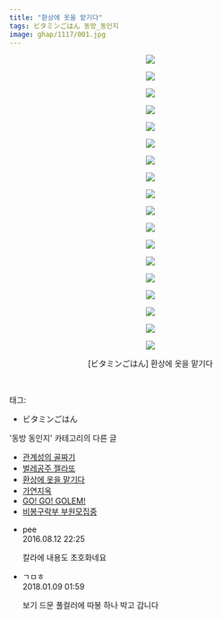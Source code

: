 ```yaml
---
title: "환상에 옷을 맡기다"
tags: ビタミンごはん 동방_동인지
image: ghap/1117/001.jpg
---
```

<div class="article">
<p style="text-align: center; clear: none; float: none;"><img src="{{ site.nasurl }}/ghap/1117/001.jpg"/></p>
<p style="text-align: center; clear: none; float: none;"><img src="{{ site.nasurl }}/ghap/1117/002.jpg"/></p>
<p style="text-align: center; clear: none; float: none;"><img src="{{ site.nasurl }}/ghap/1117/003.jpg"/></p>
<p style="text-align: center; clear: none; float: none;"><img src="{{ site.nasurl }}/ghap/1117/004.jpg"/></p>
<p style="text-align: center; clear: none; float: none;"><img src="{{ site.nasurl }}/ghap/1117/005.jpg"/></p>
<p style="text-align: center; clear: none; float: none;"><img src="{{ site.nasurl }}/ghap/1117/006.jpg"/></p>
<p style="text-align: center; clear: none; float: none;"><img src="{{ site.nasurl }}/ghap/1117/007.jpg"/></p>
<p style="text-align: center; clear: none; float: none;"><img src="{{ site.nasurl }}/ghap/1117/008.jpg"/></p>
<p style="text-align: center; clear: none; float: none;"><img src="{{ site.nasurl }}/ghap/1117/009.jpg"/></p>
<p style="text-align: center; clear: none; float: none;"><img src="{{ site.nasurl }}/ghap/1117/010.jpg"/></p>
<p style="text-align: center; clear: none; float: none;"><img src="{{ site.nasurl }}/ghap/1117/011.jpg"/></p>
<p style="text-align: center; clear: none; float: none;"><img src="{{ site.nasurl }}/ghap/1117/012.jpg"/></p>
<p style="text-align: center; clear: none; float: none;"><img src="{{ site.nasurl }}/ghap/1117/013.jpg"/></p>
<p style="text-align: center; clear: none; float: none;"><img src="{{ site.nasurl }}/ghap/1117/014.jpg"/></p>
<p style="text-align: center; clear: none; float: none;"><img src="{{ site.nasurl }}/ghap/1117/015.jpg"/></p>
<p style="text-align: center; clear: none; float: none;"><img src="{{ site.nasurl }}/ghap/1117/016.jpg"/></p>
<p style="text-align: center; clear: none; float: none;"><img src="{{ site.nasurl }}/ghap/1117/017.jpg"/></p>
<p style="text-align: center; clear: none; float: none;"><img src="{{ site.nasurl }}/ghap/1117/018.jpg"/></p>
<p style="text-align: center; clear: none; float: none;">[ビタミンごはん] 환상에 옷을 맡기다</p>
<p><br/></p>
</div><div class="tagTrail">
<p>태그: </p>
<ul>
<li>ビタミンごはん</li>
</ul>
</div><div class="another">
<p>'동방 동인지' 카테고리의 다른 글</p>
<ul>
<li><a href="/2016-07-26-ghap_1120">관계성의 골짜기</a></li>
<li><a href="/2016-07-26-ghap_1119">벌레공주 젤라또</a></li>
<li><a href="/2016-07-26-ghap_1117">환상에 옷을 맡기다</a></li>
<li><a href="/2016-07-26-ghap_1116">가연지옥</a></li>
<li><a href="/2016-07-26-ghap_1115">GO! GO! GOLEM!</a></li>
<li><a href="/2016-07-26-ghap_1114">비봉구락부 부원모집중</a></li>
</ul>
</div><div class="cb_module cb_fluid">
<div class="cb_wrt cb_profile">
<div class="comment">
<ul>
<li class="cb_thumb_off" id="comment14780431">
<div class="cb_comment_area">
<div class="cb_info_area">
<div class="cb_section">
<span class="cb_nick_name">pee</span>
</div>
<div class="cb_section">
<span class="cb_date">2016.08.12 22:25 </span>
</div>
</div>
<div class="cb_dsc_comment">
<p class="cb_dsc">
											칼라에 내용도 초호화네요
										</p>
</div>
</div></li>
<li class="cb_thumb_off" id="comment15169634">
<div class="cb_comment_area">
<div class="cb_info_area">
<div class="cb_section">
<span class="cb_nick_name">ㄱㅁㅎ</span>
</div>
<div class="cb_section">
<span class="cb_date">2018.01.09 01:59 </span>
</div>
</div>
<div class="cb_dsc_comment">
<p class="cb_dsc">
											보기 드문 풀컬러에 따봉 하나 박고 갑니다
										</p>
</div>
</div></li>
</ul>
</div>
</div><!-- commentList close -->
</div>